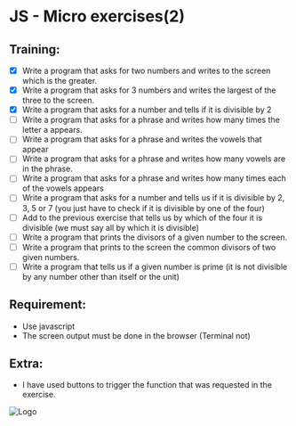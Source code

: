 
# JS - Micro exercises(2)

## Training:

-  [x] Write a program that asks for two numbers and writes to the screen which is the greater.
-  [x] Write a program that asks for 3 numbers and writes the largest of the three to the screen.
-  [x] Write a program that asks for a number and tells if it is divisible by 2
-  [ ] Write a program that asks for a phrase and writes how many times the letter a appears.
-  [ ] Write a program that asks for a phrase and writes the vowels that appear
-  [ ] Write a program that asks for a phrase and writes how many vowels are in the phrase.
-  [ ] Write a program that asks for a phrase and writes how many times each of the vowels appears
-  [ ] Write a program that asks for a number and tells us if it is divisible by 2, 3, 5 or 7 (you just have to check if it is divisible by one of the four)
-  [ ] Add to the previous exercise that tells us by which of the four it is divisible (we must say all by which it is divisible)
-  [ ] Write a program that prints the divisors of a given number to the screen.
-  [ ] Write a program that prints to the screen the common divisors of two given numbers.
-  [ ] Write a program that tells us if a given number is prime (it is not divisible by any number other than itself or the unit)

## Requirement:
- Use javascript
- The screen output must be done in the browser (Terminal not)

## Extra: 
- I have used buttons to trigger the function that was requested in the exercise.




![Logo](https://cdn.discordapp.com/attachments/977641039953293362/1003255488294682644/budaFondo.png)

